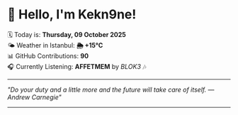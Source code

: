 # 👋 Hello, I'm Kekn9ne!

🗓️ Today is: **Thursday, 09 October 2025**  
🌤️ Weather in Istanbul: **🌦   +15°C**  
📊 GitHub Contributions: **90**  
🎧 Currently Listening: **AFFETMEM** by *BLOK3* 🎶

---

_"Do your duty and a little more and the future will take care of itself. — *Andrew Carnegie*"_

---
